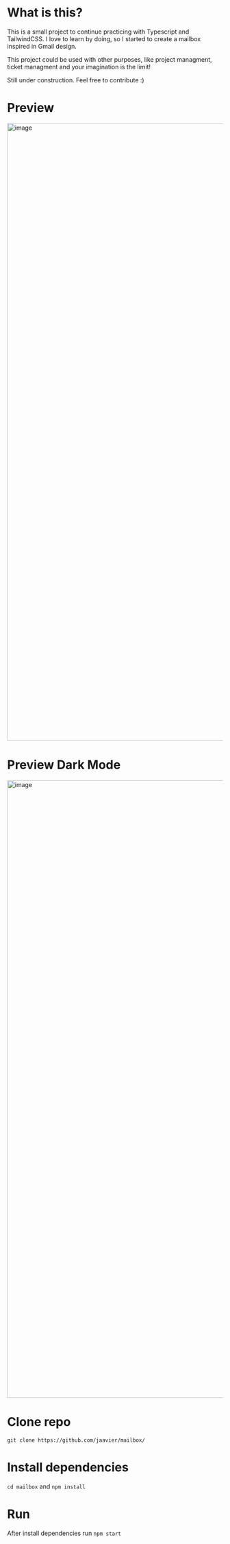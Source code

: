 # What is this?
This is a small project to continue practicing with Typescript and TailwindCSS. I love to learn by doing, so I started to create a mailbox inspired in Gmail design. 

This project could be used with other purposes, like project managment, ticket managment and your imagination is the limit!

Still under construction. Feel free to contribute :) 

# Preview
<img width="1440" alt="image" src="https://user-images.githubusercontent.com/990085/187191712-1ec35e35-4464-43de-ad14-ccd528576516.png">

# Preview Dark Mode
<img width="1440" alt="image" src="https://user-images.githubusercontent.com/990085/187427825-213f1211-18a3-4824-ae4f-7d7d7972da64.png">

# Clone repo
`git clone https://github.com/jaavier/mailbox/`
# Install dependencies
`cd mailbox` and `npm install`
# Run 
After install dependencies run `npm start`
